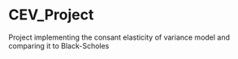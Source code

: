 # CEV_Project
 Project implementing the consant elasticity of variance model and comparing it to Black-Scholes
